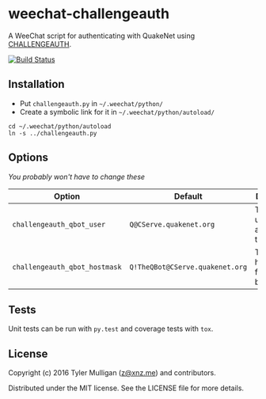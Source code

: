 # weechat-challengeauth

A WeeChat script for authenticating with QuakeNet using [CHALLENGEAUTH](https://www.quakenet.org/development/challengeauth).

[![Build Status](https://travis-ci.org/z/weechat-challengeauth.svg?branch=develop)](https://travis-ci.org/z/weechat-challengeauth)

## Installation

* Put `challengeauth.py` in `~/.weechat/python/`
* Create a symbolic link for it in `~/.weechat/python/autoload/` 

```
cd ~/.weechat/python/autoload
ln -s ../challengeauth.py
```

## Options

*You probably won't have to change these*

| Option                         | Default                             | Description                        |
|--------------------------------|-------------------------------------|------------------------------------|
| `challengeauth_qbot_user`      | `Q@CServe.quakenet.org`             | The Q bot user to authenticate to. |
| `challengeauth_qbot_hostmask`  | `Q!TheQBot@CServe.quakenet.org`     | The hostmask for the Q bot user.   |

## Tests

Unit tests can be run with `py.test` and coverage tests with `tox`.

## License

Copyright (c) 2016 Tyler Mulligan (z@xnz.me) and contributors.

Distributed under the MIT license. See the LICENSE file for more details.

